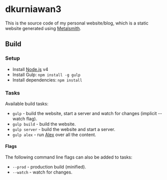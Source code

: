 dkurniawan3
=====================

This is the source code of my personal website/blog, which is a static website generated using [Metalsmith][].


Build
-----

### Setup ###

 * Install [Node.js][] v4
 * Install Gulp: `npm install -g gulp`
 * Install dependencies: `npm install`

### Tasks ###

Available build tasks:

 * `gulp` - build the website, start a server and watch for changes (implicit --watch flag).
 * `gulp build` - build the website.
 * `gulp server` - build the website and start a server.
 * `gulp alex` - run [Alex][] over all the content.

#### Flags ####

The following command line flags can also be added to tasks:

 * `--prod` - production build (minified).
 * `--watch` - watch for changes.

[Metalsmith]: http://www.metalsmith.io/
[Node.js]: http://nodejs.org/
[Alex]: http://alexjs.com/
